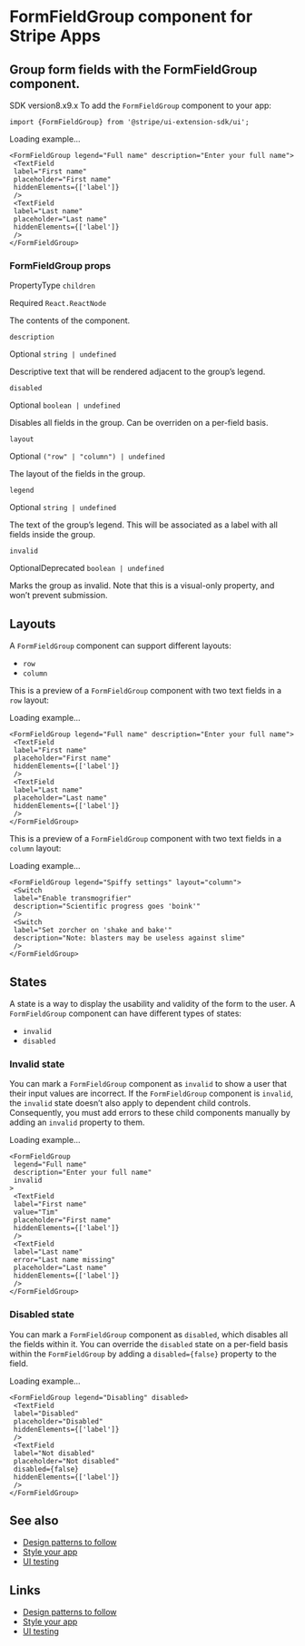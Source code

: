 # FormFieldGroup component for Stripe Apps

## Group form fields with the FormFieldGroup component.

SDK version8.x9.x
To add the `FormFieldGroup` component to your app:

```
import {FormFieldGroup} from '@stripe/ui-extension-sdk/ui';
```

Loading example...
```
<FormFieldGroup legend="Full name" description="Enter your full name">
 <TextField
 label="First name"
 placeholder="First name"
 hiddenElements={['label']}
 />
 <TextField
 label="Last name"
 placeholder="Last name"
 hiddenElements={['label']}
 />
</FormFieldGroup>
```

### FormFieldGroup props

PropertyType
`children`

Required
`React.ReactNode`

The contents of the component.

`description`

Optional
`string | undefined`

Descriptive text that will be rendered adjacent to the group’s legend.

`disabled`

Optional
`boolean | undefined`

Disables all fields in the group. Can be overriden on a per-field basis.

`layout`

Optional
`("row" | "column") | undefined`

The layout of the fields in the group.

`legend`

Optional
`string | undefined`

The text of the group’s legend. This will be associated as a label with all
fields inside the group.

`invalid`

OptionalDeprecated
`boolean | undefined`

Marks the group as invalid. Note that this is a visual-only property, and won’t
prevent submission.

## Layouts

A `FormFieldGroup` component can support different layouts:

- `row`
- `column`

This is a preview of a `FormFieldGroup` component with two text fields in a
`row` layout:

Loading example...
```
<FormFieldGroup legend="Full name" description="Enter your full name">
 <TextField
 label="First name"
 placeholder="First name"
 hiddenElements={['label']}
 />
 <TextField
 label="Last name"
 placeholder="Last name"
 hiddenElements={['label']}
 />
</FormFieldGroup>
```

This is a preview of a `FormFieldGroup` component with two text fields in a
`column` layout:

Loading example...
```
<FormFieldGroup legend="Spiffy settings" layout="column">
 <Switch
 label="Enable transmogrifier"
 description="Scientific progress goes 'boink'"
 />
 <Switch
 label="Set zorcher on 'shake and bake'"
 description="Note: blasters may be useless against slime"
 />
</FormFieldGroup>
```

## States

A state is a way to display the usability and validity of the form to the user.
A `FormFieldGroup` component can have different types of states:

- `invalid`
- `disabled`

### Invalid state

You can mark a `FormFieldGroup` component as `invalid` to show a user that their
input values are incorrect. If the `FormFieldGroup` component is `invalid`, the
`invalid` state doesn’t also apply to dependent child controls. Consequently,
you must add errors to these child components manually by adding an `invalid`
property to them.

Loading example...
```
<FormFieldGroup
 legend="Full name"
 description="Enter your full name"
 invalid
>
 <TextField
 label="First name"
 value="Tim"
 placeholder="First name"
 hiddenElements={['label']}
 />
 <TextField
 label="Last name"
 error="Last name missing"
 placeholder="Last name"
 hiddenElements={['label']}
 />
</FormFieldGroup>
```

### Disabled state

You can mark a `FormFieldGroup` component as `disabled`, which disables all the
fields within it. You can override the `disabled` state on a per-field basis
within the `FormFieldGroup` by adding a `disabled={false}` property to the
field.

Loading example...
```
<FormFieldGroup legend="Disabling" disabled>
 <TextField
 label="Disabled"
 placeholder="Disabled"
 hiddenElements={['label']}
 />
 <TextField
 label="Not disabled"
 placeholder="Not disabled"
 disabled={false}
 hiddenElements={['label']}
 />
</FormFieldGroup>
```

## See also

- [Design patterns to follow](https://docs.stripe.com/stripe-apps/patterns)
- [Style your app](https://docs.stripe.com/stripe-apps/style)
- [UI testing](https://docs.stripe.com/stripe-apps/ui-testing)

## Links

- [Design patterns to follow](https://docs.stripe.com/stripe-apps/patterns)
- [Style your app](https://docs.stripe.com/stripe-apps/style)
- [UI testing](https://docs.stripe.com/stripe-apps/ui-testing)